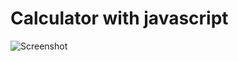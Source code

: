 # Calculator with javascript
![Screenshot](https://github.com/Rezamns/Calculator-with-javascript/assets/57560653/bac747b3-efbf-4f06-a7b2-6e7014258757)
